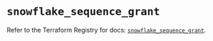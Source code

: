 # `snowflake_sequence_grant`

Refer to the Terraform Registry for docs: [`snowflake_sequence_grant`](https://registry.terraform.io/providers/snowflake-labs/snowflake/0.87.2/docs/resources/sequence_grant).
